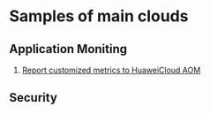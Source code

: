 # Samples of main clouds

## Application Moniting
1. [Report customized metrics to HuaweiCloud AOM](/huaweicloud-aom-metrics/README.md)


## Security
